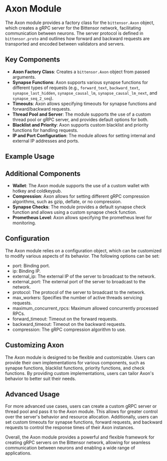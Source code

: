 # Axon Module

The Axon module provides a factory class for the `bittensor.Axon` object, which creates a gRPC server for the Bittensor network, facilitating communication between neurons. The server protocol is defined in `bittensor.proto` and outlines how forward and backward requests are transported and encoded between validators and servers.

## Key Components

- **Axon Factory Class**: Creates a `bittensor.Axon` object from passed arguments.
- **Synapse Functions**: Axon supports various synapse functions for different types of requests (e.g., `forward_text`, `backward_text`, `synapse_last_hidden`, `synapse_causal_lm`, `synapse_causal_lm_next`, and `synapse_seq_2_seq`).
- **Timeouts**: Axon allows specifying timeouts for synapse functions and forward/backward requests.
- **Thread Pool and Server**: The module supports the use of a custom thread pool or gRPC server, and provides default options for both.
- **Blacklist and Priority**: Axon supports custom blacklist and priority functions for handling requests.
- **IP and Port Configuration**: The module allows for setting internal and external IP addresses and ports.

## Example Usage


## Additional Components

- **Wallet**: The Axon module supports the use of a custom wallet with hotkey and coldkeypub.
- **Compression**: Axon allows for setting different gRPC compression algorithms, such as gzip, deflate, or no compression.
- **Synapse Checks**: The module provides a default synapse check function and allows using a custom synapse check function.
- **Prometheus Level**: Axon allows specifying the prometheus level for monitoring.

## Configuration

The Axon module relies on a configuration object, which can be customized to modify various aspects of its behavior. The following options can be set:

- port: Binding port.
- ip: Binding IP.
- external_ip: The external IP of the server to broadcast to the network.
- external_port: The external port of the server to broadcast to the network.
- protocol: The protocol of the server to broadcast to the network.
- max_workers: Specifies the number of active threads servicing requests.
- maximum_concurrent_rpcs: Maximum allowed concurrently processed RPCs.
- forward_timeout: Timeout on the forward requests.
- backward_timeout: Timeout on the backward requests.
- compression: The gRPC compression algorithm to use.

## Customizing Axon

The Axon module is designed to be flexible and customizable. Users can provide their own implementations for various components, such as synapse functions, blacklist functions, priority functions, and check functions. By providing custom implementations, users can tailor Axon's behavior to better suit their needs.

## Advanced Usage

For more advanced use cases, users can create a custom gRPC server or thread pool and pass it to the Axon module. This allows for greater control over the server's behavior and resource allocation. Additionally, users can set custom timeouts for synapse functions, forward requests, and backward requests to control the response times of their Axon instances.

Overall, the Axon module provides a powerful and flexible framework for creating gRPC servers on the Bittensor network, allowing for seamless communication between neurons and enabling a wide range of applications.
